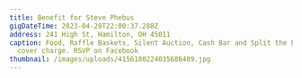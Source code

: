 ```yaml
---
title: Benefit for Steve Phebus
gigDateTime: 2023-04-29T22:00:37.288Z
address: 241 High St, Hamilton, OH 45011
caption: Food, Raffle Baskets, Silent Auction, Cash Bar and Split the Pot. $10
  cover charge. RSVP on Facebook
thumbnail: /images/uploads/4156180224035686489.jpg
---
```

